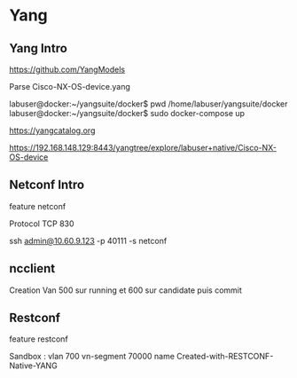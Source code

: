 # Yang

## Yang Intro

https://github.com/YangModels

Parse Cisco-NX-OS-device.yang

labuser@docker:~/yangsuite/docker$ pwd
/home/labuser/yangsuite/docker
labuser@docker:~/yangsuite/docker$ sudo docker-compose up

https://yangcatalog.org

https://192.168.148.129:8443/yangtree/explore/labuser+native/Cisco-NX-OS-device

## Netconf Intro

feature netconf

Protocol TCP 830

ssh admin@10.60.9.123 -p 40111 -s netconf

## ncclient

Creation Van 500 sur running et 600 sur candidate puis commit

## Restconf

feature restconf

Sandbox :
vlan 700
  vn-segment 70000
  name Created-with-RESTCONF-Native-YANG

  
